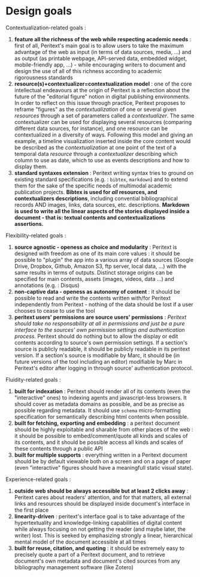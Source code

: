 # Design goals

Contextualization-related goals :

1. **feature all the richness of the web while respecting academic needs** : first of all, Peritext's main goal is to allow users to take the maximum advantage of the web as input (in terms of data sources, media, ...) and as output (as printable webpage, API-served data, embedded widget, mobile-friendly app, ...) - while encouraging writers to document and design the use of all of this richness according to academic rigorousness standards
1. **resource(s)+contextualizer=contextualization model** : one of the core intellectual endeavours at the origin of Peritext is a reflection about the future of the "editorial figure" notion in digital publishing environments. In order to reflect on this issue through practice, Peritext proposes to reframe "figures" as the *contextualization* of one or several given *resources*  through a set of parameters called a *contextualizer*. The same contextualizer can be used for displaying several resources (comparing different data sources, for instance), and one resource can be contextualized in a diversity of ways. Following this model and giving an example, a timeline visualization inserted inside the core content would be described as the *contextualization* at one point of the text of a temporal data *resource* through a *contextualizer* describing which column to use as date, which to use as events descriptions and how to display them.
1. **standard syntaxes extension** : Peritext writing syntax tries to ground on existing standard specifications (e.g. : ``bibtex``, ``markdown``) and to extend them for the sake of the specific needs of multimodal academic publication projects. **Bibtex is used for *all* resources, and contextualizers descriptions**, including convential bibliographical records AND images, links, data sources, etc. descriptions. **Markdown is used to write all the linear aspects of the stories displayed inside a document - that is: textual contents and contextualizations assertions.**

Flexibility-related goals :

1. **source agnostic - openess as choice and modularity** : Peritext is designed with freedom as one of its main core values : it should be possible to "plugin" the app into a various array of data sources (Google Drive, Dropbox, Github, Amazon S3, ftp server, local data, ...) with the same results in terms of outputs. Distinct storage origins can be specified for main contents, assets (images, videos, data ...) and annotations (e.g. : Disqus)
1. **non-captive data - openess as autonomy of content** : it should be possible to read and write the contents written with/for Peritext independently from Peritext - nothing of the data should be lost if a user chooses to cease to use the tool
1. **peritext users' permissions are source users' permissions** : *Peritext should take no responsability at all in permissions and just be a pure interface to the sources' own permission settings and authentication process.* Peritext should do nothing but to allow the display or edit contents according to source's own permission settings. If a section's source is publicly readable, it should be publicly readable in its peritext version. If a section's source is modifiable by Marc, it should be (in future versions of the tool including an editor) modifiable by Marc in Peritext's editor after logging in through source' authentication protocol.

Fluidity-related goals :

1. **built for indexation** : Peritext should render all of its contents (even the "interactive" ones) to indexing agents and javascript-less browsers. It should cover as metadata domains as possible, and be as precise as possible regarding metadata. It should use ``schema`` micro-formatting specification for semantically describing html contents when possible.
1. **built for fetching, exporting and embedding** : a peritext document should be highly exploitable and sharable from other places of the web : it should be possible to embed/comment/quote all kinds and scales of its contents, and it should be possible access all kinds and scales of these contents through a public API
1. **built for multiple supports** : everything written in a Peritext document should be by default viewable both on a screen and on a page of paper (even "interactive" figures should have a meaningfull static visual state).

Experience-related goals :

1. **outside web should be always accessible but at least 2 clicks away** : Peritext cares about readers' attention, and for that matters, all external links and resources should be displayed inside document's interface in the first place
1. **linearity-driven** : peritext's interface goal is to take advantage of the hypertextuality and knowledge-linking capabilities of digital content while always focusing on not getting the reader (and maybe later, the writer) lost. This is seeked by emphasizing strongly a linear, hierarchical mental model of the document accessible at all times
2. **built for reuse, citation, and quoting** : it should be extremely easy to precisely quote a part of a Peritext document, and to retrieve document's own metadata and document's cited sources from any bibliography management software (like Zotero)
